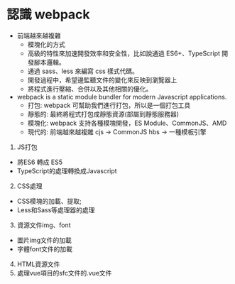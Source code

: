 # 認識 webpack

- 前端越來越複雜
  - 模塊化的方式
  - 高級的特性來加速開發效率和安全性，比如說通過 ES6+、TypeScript 開發腳本邏輯。
  - 通過 sass、less 來編寫 css 樣式代碼。
  - 開發過程中，希望邊監聽文件的變化來反映到瀏覽器上
  - 將程式進行壓縮、合併以及其他相關的優化。
- webpack is a static module bundler for modern Javascript applications.
  - 打包: webpack 可幫助我們進行打包，所以是一個打包工具
  - 靜態的: 最終將程式打包成靜態資源(部屬到靜態服務器)
  - 模塊化: webpack 支持各種模塊開發，ES Module、CommonJS、AMD
  - 現代的: 前端越來越複雜
cjs -> CommonJS
hbs -> 一種模板引擎
01. JS打包
  - 將ES6 轉成 ES5
  - TypeScript的處理轉換成Javascript
02. CSS處理
  - CSS模塊的加載、提取;
  - Less和Sass等處理器的處理
03. 資源文件img、font
  - 圖片img文件的加載
  - 字體font文件的加載
04. HTML資源文件
05. 處理vue項目的sfc文件的.vue文件